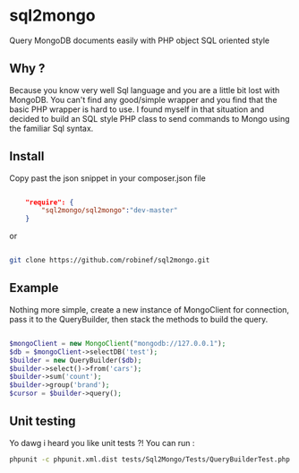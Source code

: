 sql2mongo
=========

Query MongoDB documents easily with PHP object SQL oriented style

## Why ?

Because you know very well Sql language and you are a little bit lost with MongoDB.
You can't find any good/simple wrapper and you find that the basic PHP wrapper is hard to use.
I found myself in that situation and decided to build an SQL style PHP class to send commands to Mongo
using the familiar Sql syntax.

## Install 

Copy past the json snippet in your composer.json file

``` json

    "require": {
        "sql2mongo/sql2mongo":"dev-master"
    }
```

or 

``` bash

git clone https://github.com/robinef/sql2mongo.git

```

## Example

Nothing more simple, create a new instance of MongoClient for connection, pass it to the QueryBuilder,
then stack the methods to build the query.

``` php

$mongoClient = new MongoClient("mongodb://127.0.0.1");
$db = $mongoClient->selectDB('test');
$builder = new QueryBuilder($db);
$builder->select()->from('cars');
$builder->sum('count');
$builder->group('brand');
$cursor = $builder->query();


```

## Unit testing

Yo dawg i heard you like unit tests ?! You can run :

``` bash
phpunit -c phpunit.xml.dist tests/Sql2Mongo/Tests/QueryBuilderTest.php

```
